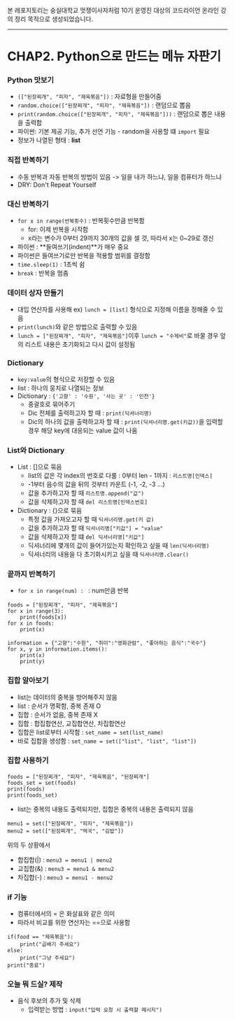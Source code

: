 본 레포지토리는 숭실대학교 멋쟁이사자처럼 10기 운영진 대상의 코드라이언 온라인 강의 정리 목적으로 생성되었습니다.

------

# CHAP2. Python으로 만드는 메뉴 자판기

### Python 맛보기
- ```(["된장찌개", "피자", "제육볶음"])``` : 자료형을 만들어줌
- ```random.choice(["된장찌개", "피자", "제육볶음"])``` : 랜덤으로 뽑음
- ```print(random.choice(["된장찌개", "피자", "제육볶음"]))``` : 랜덤으로 뽑은 내용을 출력함
- 파이썬: 기본 제공 기능, 추가 선언 기능 - random을 사용할 떄 ```import``` 필요
- 정보가 나열된 형태 : **list**

### 직접 반복하기
- 수동 반복과 자동 반복의 방법이 있음 -> 일을 내가 하느냐, 일을 컴퓨터가 하느냐
- DRY: Don't Repeat Yourself


### 대신 반복하기
- ```for x in range(반복횟수)``` : 반복횟수만큼 반복함
    - for: 이제 반복을 시작함
    - x라는 변수가 0부터 29까지 30개의 값을 셀 것, 따라서 x는 0~29로 갱신
- 파이썬 : **들여쓰기(indent)**가 매우 중요
- 파이썬은 들여쓰기로만 반복을 적용할 범위를 결정함
- ```time.sleep(1)``` : 1초씩 쉼
- ```break``` : 반복을 멈춤

### 데이터 상자 만들기
- 대입 연산자를 사용해 ex) ```lunch = [list]``` 형식으로 지정해 이름을 정해줄 수 있음
- ```print(lunch)```와 같은 방법으로 출력할 수 있음
- ```lunch = ["된장찌개", "피자", "제육볶음"]```이후 ```lunch = "수제비"```로 바꿀 경우 앞의 리스트 내용은 초기화되고 다시 값이 설정됨

### Dictionary
- ```key:value```의 형식으로 저장할 수 있음
- list : 하나의 뭉치로 나열되는 정보
- Dictionary : ```{'고향' : '수원', '사는 곳' : '인천'}```
    - 중괄호로 묶어주기
    - Dic 전체를 출력하고자 할 때 : ```print(딕셔너리명)```
    - Dic의 하나의 값을 출력하고자 할 때 : ```print(딕셔너리명.get(키값))```을 입력할 경우 해당 key에 대응되는 value 값이 나옴

### List와 Dictionary
- List : []으로 묶음
    - list의 값은 각 index의 번호로 다룸 : 0부터 len - 1까지 : ```리스트명[인덱스]```
    - -1부터 음수의 값을 뒤의 것부터 카운트 (-1, -2, -3 ...)
    - 값을 추가하고자 할 때 ```리스트명.append("값")```
    - 값을 삭제하고자 할 때 ```del 리스트명[인덱스번호]```
- Dictionary : {}으로 묶음
    - 특정 값을 가져오고자 할 때 ```딕셔너리명.get(키 값)```
    - 값을 추가하고자 할 때 ```딕셔너리명["키값"] = "value"```
    - 값을 삭제하고자 할 떄 ```del 딕셔너리명["키값"]```
    - 딕셔너리에 몇개의 값이 들어가있는지 확인하고 싶을 때 ```len(딕셔너리명)```
    - 딕셔너리의 내용을 다 초기화시키고 싶을 때 ```딕셔너리명.clear()```

### 끝까지 반복하기
- ```for x in range(num) : ``` : num만큼 반복
```
foods = ["된장찌개", "피자", "제육볶음"]
for x in range(3):
    print(foods[x])
for x in foods:
    print(x)

information = {"고향":"수원", "취미":"영화관람", "좋아하는 음식":"국수"}
for x, y in information.items():
    print(x)
    print(y)
```

### 집합 알아보기
- list는 데이터의 중복을 방어해주지 않음
- list : 순서가 명확함, 중복 존재 O
- 집합 : 순서가 없음, 중복 존재 X
- 집합 : 합집합연산, 교집합연산, 차집합연산
- 집합은 list로부터 시작함 : ```set_name = set(list_name)```
- 바로 집합을 생성함 : ```set_name = set(["list", "list", "list"])```

### 집합 사용하기
```
foods = ["된장찌개", "피자", "제육볶음", "된장찌개"]
foods_set = set(foods)
print(foods)
print(foods_set)
```
- list는 중복의 내용도 출력되지만, 집합은 중복의 내용은 출력되지 않음
```
menu1 = set(["된장찌개", "피자", "제육볶음"])
menu2 = set(["된장찌개", "떡국", "김밥"])
```
위의 두 상황에서
- 합집합(|) : ```menu3 = menu1 | menu2```
- 교집합(&) : ```menu3 = menu1 & menu2```
- 차집합(-) : ```menu3 = menu1 - menu2```

### if 기능
- 컴퓨터에서의 = 은 화살표와 같은 의미
- 따라서 비교를 위한 연산자는 ==으로 사용함
```
if(food == "제육볶음"):
    print("곱배기 주세요")
else:
    print("그냥 주세요")
print("종료")
```

### 오늘 뭐 드실? 제작
- 음식 후보의 추가 및 삭제
    - 입력받는 방법 : ```input("입력 요청 시 출력할 메시지")```